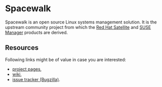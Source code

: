 Spacewalk
=========

Spacewalk is an open source Linux systems management solution.
It is the upstream community project from which the [Red Hat
Satellite][RedHatSatellite] and [SUSE Manager][SUSEManager] products
are derived.

Resources
---------

Following links might be of value in case you are interested:

  * [project pages](http://spacewalkproject.org/),
  * [wiki](https://fedorahosted.org/spacewalk/),
  * [issue tracker (Bugzilla)](https://bugzilla.redhat.com/enter_bug.cgi?product=Spacewalk).

[RedHatSatellite]: https://www.redhat.com/products/enterprise-linux/satellite/
[SUSEManager]: https://www.suse.com/products/suse-manager/
